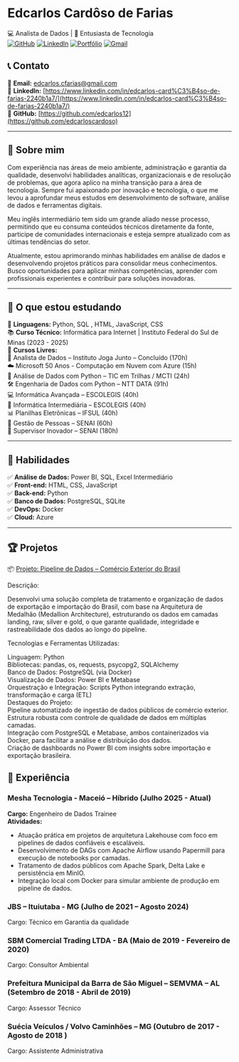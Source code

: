 # **Edcarlos Cardôso de Farias**  
💻 Analista de Dados | 🚀 Entusiasta de Tecnologia  
[![GitHub](https://img.shields.io/badge/GitHub-000?style=for-the-badge&logo=github&logoColor=white)](https://github.com/edcarloscardoso) 
[![LinkedIn](https://img.shields.io/badge/LinkedIn-0077B5?style=for-the-badge&logo=linkedin&logoColor=white)](https://www.linkedin.com/in/edcarlos-card%C3%B4so-de-farias-2240b1a7/) 
[![Portfólio](https://img.shields.io/badge/Portfólio-00BFFF?style=for-the-badge)](https://github.com/edcarlos12/Portf-lio) 
[![Gmail](https://img.shields.io/badge/Gmail-D14836?style=for-the-badge&logo=gmail&logoColor=white)](mailto:edcarlos.cfarias@gmail.com)


## 📞 Contato  
📧 **Email:** edcarlos.cfarias@gmail.com  
💼 **LinkedIn:** [https://www.linkedin.com/in/edcarlos-card%C3%B4so-de-farias-2240b1a7/](https://www.linkedin.com/in/edcarlos-card%C3%B4so-de-farias-2240b1a7/)  
🚀 **GitHub:** [https://github.com/edcarlos12](https://github.com/edcarloscardoso)  

---

## 🚀 Sobre mim  
Com experiência nas áreas de meio ambiente, administração e garantia da qualidade, desenvolvi habilidades analíticas, organizacionais e de resolução de problemas, que agora aplico na minha transição para a área de tecnologia. Sempre fui apaixonado por inovação e tecnologia, o que me levou a aprofundar meus estudos em desenvolvimento de software, análise de dados e ferramentas digitais.

Meu inglês intermediário tem sido um grande aliado nesse processo, permitindo que eu consuma conteúdos técnicos diretamente da fonte, participe de comunidades internacionais e esteja sempre atualizado com as últimas tendências do setor.

Atualmente, estou aprimorando minhas habilidades em análise de dados e desenvolvendo projetos práticos para consolidar meus conhecimentos. Busco oportunidades para aplicar minhas competências, aprender com profissionais experientes e contribuir para soluções inovadoras.




---

## 📌 O que estou estudando  
🎯 **Linguagens:** Python, SQL , HTML, JavaScript, CSS  
📚 **Curso Técnico:** Informática para Internet | Instituto Federal do Sul de Minas  (2023 - 2025)  
📖 **Cursos Livres:**  
🎯 Analista de Dados – Instituto Joga Junto – Concluído (170h)  
☁️ Microsoft 50 Anos - Computação em Nuvem com Azure (15h)  
🐍 Análise de Dados com Python – TIC em Trilhas / MCTI (24h)  
🛠️ Engenharia de Dados com Python – NTT DATA (91h)  
💻 Informática Avançada – ESCOLEGIS (40h)  
🧰 Informática Intermediária – ESCOLEGIS (40h)  
📊 Planilhas Eletrônicas – IFSUL (40h)  
👥 Gestão de Pessoas – SENAI (60h)  
🚀 Supervisor Inovador – SENAI (180h)  

---

## 🔧 Habilidades  
✅ **Análise de Dados:** Power BI, SQL, Excel Intermediário  
✅ **Front-end:** HTML, CSS, JavaScript  
✅ **Back-end:** Python  
✅ **Banco de Dados:** PostgreSQL, SQLite  
✅ **DevOps:** Docker  
✅ **Cloud:** Azure  

---

## 🏆 Projetos  

📦 [Projeto: Pipeline de Dados – Comércio Exterior do Brasil](https://github.com/edcarloscardoso/Data-Analytics-Comercio-Exterior)

Descrição:

Desenvolvi uma solução completa de tratamento e organização de dados de exportação e importação do Brasil, com base na Arquitetura de Medalhão (Medallion Architecture), estruturando os dados em camadas landing, raw, silver e gold, o que garante qualidade, integridade e rastreabilidade dos dados ao longo do pipeline.

Tecnologias e Ferramentas Utilizadas:  

Linguagem: Python  
Bibliotecas: pandas, os, requests, psycopg2, SQLAlchemy  
Banco de Dados: PostgreSQL (via Docker)  
Visualização de Dados: Power BI e Metabase  
Orquestração e Integração: Scripts Python integrando extração, transformação e carga (ETL)  
Destaques do Projeto:  
Pipeline automatizado de ingestão de dados públicos de comércio exterior.  
Estrutura robusta com controle de qualidade de dados em múltiplas camadas.  
Integração com PostgreSQL e Metabase, ambos containerizados via Docker, para facilitar a análise e distribuição dos dados.  
Criação de dashboards no Power BI com insights sobre importação e exportação brasileira.  


## 💼 Experiência  

### **Mesha Tecnologia - Maceió – Híbrido (Julho 2025 - Atual)**
**Cargo:** Engenheiro de Dados Trainee  
**Atividades:**
- Atuação prática em projetos de arquitetura Lakehouse com foco em pipelines de dados confiáveis e escaláveis.
- Desenvolvimento de DAGs com Apache Airflow usando Papermill para execução de notebooks por camadas.
- Tratamento de dados públicos com Apache Spark, Delta Lake e persistência em MinIO.
- Integração local com Docker para simular ambiente de produção em pipeline de dados.


### **JBS – Ituiutaba - MG** (Julho de 2021 – Agosto 2024)
Cargo: Técnico em Garantia da qualidade 


### **SBM Comercial Trading LTDA - BA** (Maio de 2019 - Fevereiro de 2020)
Cargo: Consultor Ambiental 


### **Prefeitura Municipal da Barra de São Miguel – SEMVMA – AL** (Setembro de 2018 - Abril de 2019)
Cargo: Assessor Técnico 

 
### **Suécia Veículos / Volvo Caminhões – MG** (Outubro de 2017 - Agosto de 2018 )
Cargo: Assistente Administrativa 


